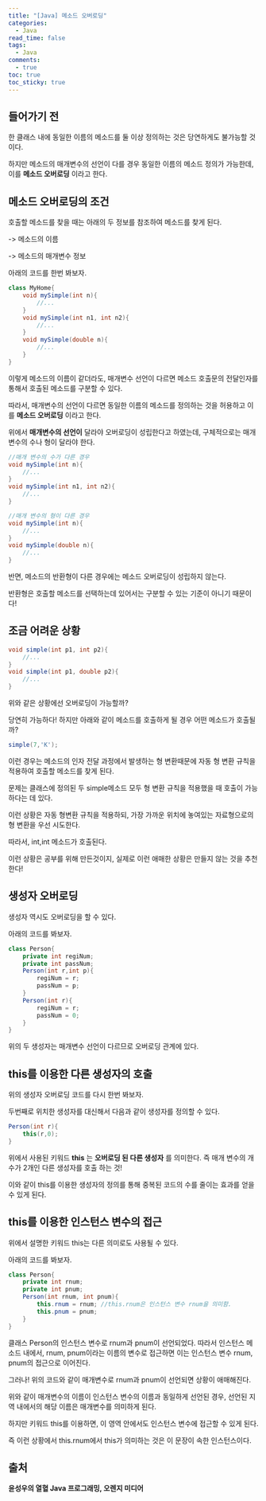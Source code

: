 ```yaml
---
title: "[Java] 메소드 오버로딩"
categories:
  - Java
read_time: false
tags:
  - Java
comments:
  - true
toc: true
toc_sticky: true
---
```

## 들어가기 전
한 클래스 내에 동일한 이름의 메소드를 둘 이상 정의하는 것은 당연하게도 불가능할 것이다.

하지만 메소드의 매개변수의 선언이 다를 경우 동일한 이름의 메소드 정의가 가능한데, 이를 __메소드 오버로딩__ 이라고 한다.

## 메소드 오버로딩의 조건
호출할 메소드를 찾을 때는 아래의 두 정보를 참조하여 메소드를 찾게 된다.

-> 메소드의 이름

-> 메소드의 매개변수 정보

아래의 코드를 한번 봐보자.

```java
class MyHome{
    void mySimple(int n){
        //...
    }
    void mySimple(int n1, int n2){
        //...
    }
    void mySimple(double n){
        //...
    }
}
```

이렇게 메소드의 이름이 같더라도, 매개변수 선언이 다르면 메소드 호출문의 전달인자를 통해서 호출된 메소드를 구분할 수 있다.

따라서, 매개변수의 선언이 다르면 동일한 이름의 메소드를 정의하는 것을 허용하고 이를 __메소드 오버로딩__ 이라고 한다.

위에서 __매개변수의 선언이__ 달라야 오버로딩이 성립한다고 하였는데, 구체적으로는 매개변수의 수나 형이 달라야 한다.

```java
//매개 변수의 수가 다른 경우
void mySimple(int n){
    //...
}
void mySimple(int n1, int n2){
    //...
}
```

```java
//매개 변수의 형이 다른 경우
void mySimple(int n){
    //...
}
void mySimple(double n){
    //...
}
```

반면, 메소드의 반환형이 다른 경우에는 메소드 오버로딩이 성립하지 않는다.

반환형은 호출할 메소드를 선택하는데 있어서는 구분할 수 있는 기준이 아니기 때문이다!

## 조금 어려운 상황

```java
void simple(int p1, int p2){
    //...
}
void simple(int p1, double p2){
    //...
}
```

위와 같은 상황에선 오버로딩이 가능할까?

당연히 가능하다! 하지만 아래와 같이 메소드를 호출하게 될 경우 어떤 메소드가 호출될까?

```java
simple(7,'K');
```

이런 경우는 메소드의 인자 전달 과정에서 발생하는 형 변환때문에 자동 형 변환 규칙을 적용하여 호출할 메소드를 찾게 된다.

문제는 클래스에 정의된 두 simple메소드 모두 형 변환 규칙을 적용했을 때 호출이 가능하다는 데 있다.

이런 상황은 자동 형변환 규칙을 적용하되, 가장 가까운 위치에 놓여있는 자료형으로의 형 변환을 우선 시도한다.

따라서, int,int 메소드가 호출된다.

이런 상황은 공부를 위해 만든것이지, 실제로 이런 애매한 상황은 만들지 않는 것을 추천한다!

## 생성자 오버로딩
생성자 역시도 오버로딩을 할 수 있다.

아래의 코드를 봐보자.

```java
class Person{
    private int regiNum;
    private int passNum;
    Person(int r,int p){
        regiNum = r;
        passNum = p;
    }
    Person(int r){
        regiNum = r;
        passNum = 0;
    }
}
```

위의 두 생성자는 매개변수 선언이 다르므로 오버로딩 관계에 있다.

## this를 이용한 다른 생성자의 호출
위의 생성자 오버로딩 코드를 다시 한번 봐보자.

두번째로 위치한 생성자를 대신해서 다음과 같이 생성자를 정의할 수 있다.

```java
Person(int r){
    this(r,0);
}
```

위에서 사용된 키워드 __this__ 는 __오버로딩 된 다른 생성자__ 를 의미한다. 즉 매개 변수의 개수가 2개인 다른 생성자를 호출 하는 것!

이와 같이 this를 이용한 생성자의 정의를 통해 중복된 코드의 수를 줄이는 효과를 얻을 수 있게 된다.

## this를 이용한 인스턴스 변수의 접근
위에서 설명한 키워드 this는 다른 의미로도 사용될 수 있다.

아래의 코드를 봐보자.

```java
class Person{
    private int rnum;
    private int pnum;
    Person(int rnum, int pnum){
        this.rnum = rnum; //this.rnum은 인스턴스 변수 rnum을 의미함.
        this.pnum = pnum;
    }
}
```

클래스 Person의 인스턴스 변수로 rnum과 pnum이 선언되었다. 따라서 인스턴스 메소드 내에서, rnum, pnum이라는 이름의 변수로 접근하면 이는 인스턴스 변수 rnum, pnum의 접근으로 이어진다.

그러나! 위의 코드와 같이 매개변수로 rnum과 pnum이 선언되면 상황이 애매해진다.

위와 같이 매개변수의 이름이 인스턴스 변수의 이름과 동일하게 선언된 경우, 선언된 지역 내에서의 해당 이름은 매개변수를 의미하게 된다.

하지만 키워드 this를 이용하면, 이 영역 안에서도 인스턴스 변수에 접근할 수 있게 된다.

즉 이런 상황에서 this.rnum에서 this가 의미하는 것은 이 문장이 속한 인스턴스이다. 

## 출처
__윤성우의 열혈 Java 프로그래밍, 오렌지 미디어__



